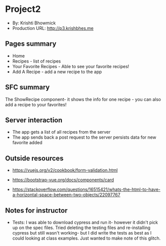 # Project2 

* By: Krishti Bhowmick 
* Production URL: http://p3.krishbhes.me


## Pages summary

* Home
* Recipes - list of recipes
* Your Favorite Recipes - Able to see your favorite recipes!
* Add A Recipe - add a new recipe to the app

## SFC summary
The ShowRecipe component- it shows the info for one recipe - you can also add a recipe to your favorites! 

## Server interaction
* The app gets a list of all recipes from the server
* The app sends back a post request to the server persists data for new favorite added 

## Outside resources
* https://vuejs.org/v2/cookbook/form-validation.html

* https://bootstrap-vue.org/docs/components/card 

* https://stackoverflow.com/questions/16515421/whats-the-html-to-have-a-horizontal-space-between-two-objects/22097767

## Notes for instructor

* Tests: I was able to download cypress and run it- however it didn't pick up on the spec files. Tried deleting the testing files and re-installing cypress but still wasn't working- but I did write the tests as best as I could looking at class examples. Just wanted to make note of this glitch. 




